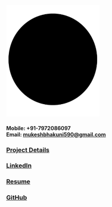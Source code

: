 ---
---


<img src="images/plain_black.jpg?raw=true" width="250px" height="300px"/>


#### Mobile: +91-7972086097 <br> Email:  mukeshbhakuni590@gmail.com

### [Project Details](https://docs.google.com/spreadsheets/d/1NY9zeFzRnt82lh-C0JcRfNSrIoQ9VASVA8fHoBmVrWQ/edit?usp=sharing)

### [LinkedIn](https://www.linkedin.com/in/mukesh-bhakuni-3ba486135)

### [Resume](https://drive.google.com/file/d/1_dacMvHWtHIAcdyHBDCOd61EIx4u2vDL/view?usp=sharing)

### [GitHub](https://github.com/mukeshbhakuni)








